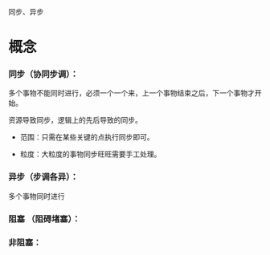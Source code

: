 同步、异步

# 概念

### 同步（协同步调）：

多个事物不能同时进行，必须一个一个来，上一个事物结束之后，下一个事物才开始。

资源导致同步，逻辑上的先后导致的同步。



-   范围：只需在某些关键的点执行同步即可。

-   粒度：大粒度的事物同步旺旺需要手工处理。

### 异步（步调各异）：

多个事物同时进行

### 阻塞 （阻碍堵塞）：

### 非阻塞：



